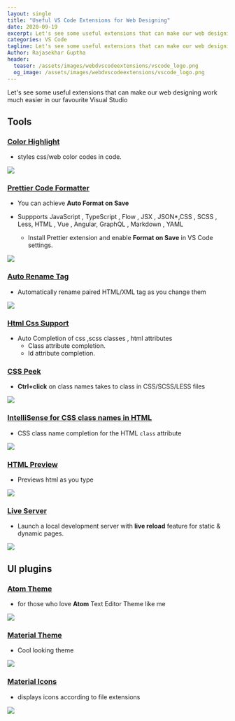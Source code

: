 ```yaml
---
layout: single
title: "Useful VS Code Extensions for Web Designing"
date: 2020-09-19
excerpt: Let's see some useful extensions that can make our web designing work much easier in our favourite Visual Studio
categories: VS Code
tagline: Let's see some useful extensions that can make our web designing work much easier in our favourite Visual Studio
Author: Rajasekhar Guptha
header:
  teaser: /assets/images/webdvscodeextensions/vscode_logo.png
  og_image: /assets/images/webdvscodeextensions/vscode_logo.png
---
```


Let's see some useful extensions that can make our web designing work much easier in our favourite Visual Studio

## Tools

### [Color Highlight](https://marketplace.visualstudio.com/items?itemName=naumovs.color-highlight)

- styles css/web color codes in code.

![](/assets\images\webdvscodeextensions\color_highlight_extension.PNG)

### [Prettier Code Formatter](https://marketplace.visualstudio.com/items?itemName=esbenp.prettier-vscode)

- You can achieve **Auto Format on Save**

* Suppports JavaScript , TypeScript , Flow , JSX , JSON\*,CSS , SCSS , Less, HTML , Vue , Angular, GraphQL , Markdown , YAML

  - Install Prettier extension and enable **Format on Save** in VS Code settings.

![](/assets\images\webdvscodeextensions\AutoFormatOnSave-min.gif)

### [Auto Rename Tag](https://marketplace.visualstudio.com/items?itemName=formulahendry.auto-rename-tag)

- Automatically rename paired HTML/XML tag as you change them

![](/assets\images\webdvscodeextensions\autorenametag-min.gif)

### [Html Css Support](https://marketplace.visualstudio.com/items?itemName=ecmel.vscode-html-css)

- Auto Completion of css ,scss classes , html attributes
  - Class attribute completion.
  * Id attribute completion.

### [CSS Peek](https://marketplace.visualstudio.com/items?itemName=pranaygp.vscode-css-peek)

- **Ctrl+click** on class names takes to class in CSS/SCSS/LESS files

![](/assets\images\webdvscodeextensions\css_peek-min.gif)

### [IntelliSense for CSS class names in HTML](https://marketplace.visualstudio.com/items?itemName=Zignd.html-css-class-completion)

- CSS class name completion for the HTML `class` attribute

![](/assets\images\webdvscodeextensions\css_classname-min.gif)

### [HTML Preview](https://marketplace.visualstudio.com/items?itemName=tht13.html-preview-vscode)

- Previews html as you type

![](/assets\images\webdvscodeextensions\html_preview.PNG)

### [Live Server](https://marketplace.visualstudio.com/items?itemName=ritwickdey.LiveServer)

- Launch a local development server with **live reload** feature for static & dynamic pages.

![](/assets\images\webdvscodeextensions\live-server-min.gif)

## UI plugins

### [Atom Theme](https://marketplace.visualstudio.com/items?itemName=akamud.vscode-theme-onedark)

- for those who love **Atom** Text Editor Theme like me

![](/assets\images\webdvscodeextensions\atom_theme.png)

### [Material Theme](https://marketplace.visualstudio.com/items?itemName=Equinusocio.vsc-material-theme)

- Cool looking theme

![](/assets\images\webdvscodeextensions\material_theme.png)

### [Material Icons](https://marketplace.visualstudio.com/items?itemName=PKief.material-icon-theme)

- displays icons according to file extensions

![](/assets\images\webdvscodeextensions\material_icons.PNG)
